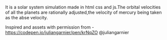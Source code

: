 It is a solar system simulation made in html css and js.The orbital velocities of all the planets are rationally adjusted,the velocity of mercury being taken as the abse velocity.

Inspired and assets with permission from - https://codepen.io/juliangarnier/pen/krNqZO   @juliangarnier
